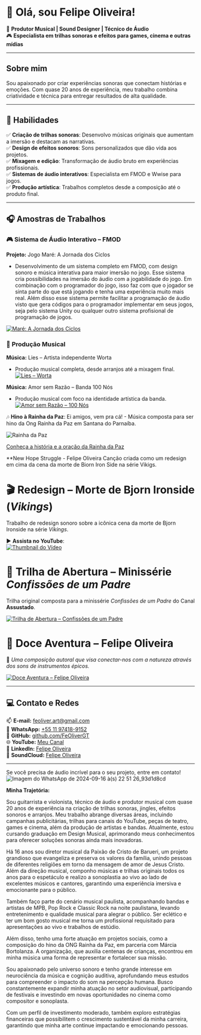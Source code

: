 # 👋 Olá, sou Felipe Oliveira!  

🎵 **Produtor Musical | Sound Designer | Técnico de Áudio**  
🎮 **Especialista em trilhas sonoras e efeitos para games, cinema e outras mídias**  

---

## Sobre mim  
Sou apaixonado por criar experiências sonoras que conectam histórias e emoções. Com quase 20 anos de experiência, meu trabalho combina criatividade e técnica para entregar resultados de alta qualidade.  

---

## 🌟 Habilidades  
✅ **Criação de trilhas sonoras**: Desenvolvo músicas originais que aumentam a imersão e destacam as narrativas.  
✅ **Design de efeitos sonoros**: Sons personalizados que dão vida aos projetos.  
✅ **Mixagem e edição**: Transformação de áudio bruto em experiências profissionais.  
✅ **Sistemas de áudio interativos**: Especialista em FMOD e Wwise para jogos.  
✅ **Produção artística**: Trabalhos completos desde a composição até o produto final.  

---

## 🎧 Amostras de Trabalhos  

### 🎮 **Sistema de Áudio Interativo – FMOD**  
**Projeto:** Jogo Maré: A Jornada dos Ciclos  
- Desenvolvimento de um sistema completo em FMOD, com design sonoro e música interativa para maior imersão no jogo. 
Esse sistema cria possibilidades na imersão do áudio com a jogabilidade do jogo. Em combinação com o programador do jogo, isso faz com que o jogador se sinta parte do que está jogando e tenha uma experiência muito mais real. Além disso esse sistema permite facilitar a programação de áudio visto que gera códigos para o programador implementar em seus jogos, seja pelo sistema Unity ou qualquer outro sistema profisional de programação de jogos.

[![Maré: A Jornada dos Ciclos](https://img.youtube.com/vi/XBAT0XvJ-LY/hqdefault.jpg)](https://www.youtube.com/watch?v=XBAT0XvJ-LY&t=129s)  

### 🎤 **Produção Musical**  
**Música:** Lies – Artista independente Worta  
- Produção musical completa, desde arranjos até a mixagem final.  
[![Lies – Worta](https://img.youtube.com/vi/-6Rm7965x5Q/hqdefault.jpg)](https://www.youtube.com/watch?v=-6Rm7965x5Q)


**Música:** Amor sem Razão – Banda 100 Nós  
- Produção musical com foco na identidade artística da banda.  
[![Amor sem Razão – 100 Nós](https://img.youtube.com/vi/gUrmOsACTss/hqdefault.jpg)](https://www.youtube.com/watch?v=gUrmOsACTss)


🎶 **Hino à Rainha da Paz**: Ei amigos, vem pra cá! - Música composta para ser hino da Ong Rainha da Paz em Santana do Parnaíba.

![Rainha da Paz](https://github.com/user-attachments/assets/03dac1da-f2c7-479e-a6d0-4cbc524e01e3)

[Conheça a história e a oração da Rainha da Paz](https://abcrainhadapaz.org.br/nossa-historia/oracao-e-musica/)



**New Hope Struggle - Felipe Oliveira
Canção criada como um redesign em cima da cena da morte de Biorn Iron Side na série Vikigs.

# 🎬 Redesign – Morte de Bjorn Ironside (*Vikings*)  

Trabalho de redesign sonoro sobre a icônica cena da morte de Bjorn Ironside na série *Vikings*.  

▶️ **Assista no YouTube**:  
[![Thumbnail do Vídeo](https://img.youtube.com/vi/7uxZkcndgQ4/maxresdefault.jpg)](https://youtu.be/7uxZkcndgQ4)



# 🎼 Trilha de Abertura – Minissérie *Confissões de um Padre*  

Trilha original composta para a minissérie *Confissões de um Padre* do Canal **Assustado**.  

[![Trilha de Abertura – Confissões de um Padre](https://img.youtube.com/vi/bxaw676dw2I/hqdefault.jpg)](https://www.youtube.com/watch?v=bxaw676dw2I)



# 🎼 Doce Aventura – Felipe Oliveira  

🌿 *Uma composição autoral que visa conectar-nos com a natureza através dos sons de instrumentos épicos.*  

[![Doce Aventura – Felipe Oliveira](https://img.youtube.com/vi/5tV-9254LE8/hqdefault.jpg)](https://www.youtube.com/watch?v=5tV-9254LE8)


---

## 💻 Contato e Redes  
📫 **E-mail:** [feoliver.art@gmail.com](mailto:feoliver.art@gmail.com)  
📱 **WhatsApp:** [+55 11 97418-9152](https://wa.me/5511974189152)  
🔗 **GitHub:** [github.com/FeOliverGT](https://github.com/FeOliverGT)  
🌐 **YouTube:** [Meu Canal](https://www.youtube.com/channel/UCGJx2YtF9dKSepDUrMo-1ZQ)  
💼 **LinkedIn:** [Felipe Oliveira](https://www.linkedin.com/in/felipe-oliveira-2262332b9)  
🎵 **SoundCloud:** [Felipe Oliveira](https://soundcloud.com/felipe-oliveira-686401720)  

---


Se você precisa de áudio incrível para o seu projeto, entre em contato!  
![Imagem do WhatsApp de 2024-09-16 à(s) 22 51 26_93d1d8cd](https://github.com/user-attachments/assets/9a004732-8a88-443c-8178-fa932626d506)

**Minha Trajetória:**

Sou guitarrista e violonista, técnico de áudio e produtor musical com quase 20 anos de experiência na criação de trilhas sonoras, jingles, efeitos sonoros e arranjos. Meu trabalho abrange diversas áreas, incluindo campanhas publicitárias, trilhas para canais do YouTube, peças de teatro, games e cinema, além da produção de artistas e bandas. Atualmente, estou cursando graduação em Design Musical, aprimorando meus conhecimentos para oferecer soluções sonoras ainda mais inovadoras.

Há 16 anos sou diretor musical da Paixão de Cristo de Barueri, um projeto grandioso que evangeliza e preserva os valores da família, unindo pessoas de diferentes religiões em torno da mensagem de amor de Jesus Cristo. Além da direção musical, componho músicas e trilhas originais todos os anos para o espetáculo e realizo a sonoplastia ao vivo ao lado de excelentes músicos e cantores, garantindo uma experiência imersiva e emocionante para o público.

Também faço parte do cenário musical paulista, acompanhando bandas e artistas de MPB, Pop Rock e Classic Rock na noite paulistana, levando entretenimento e qualidade musical para alegrar o público. Ser eclético e ter um bom gosto musical me torna um profissional requisitado para apresentações ao vivo e trabalhos de estúdio.

Além disso, tenho uma forte atuação em projetos sociais, como a composição do hino da ONG Rainha da Paz, em parceria com Márcia Bortolanza. A organização, que auxilia centenas de crianças, encontrou em minha música uma forma de representar e fortalecer sua missão.

Sou apaixonado pelo universo sonoro e tenho grande interesse em neurociência da música e cognição auditiva, aprofundando meus estudos para compreender o impacto do som na percepção humana. Busco constantemente expandir minha atuação no setor audiovisual, participando de festivais e investindo em novas oportunidades no cinema como compositor e sonoplasta.

Com um perfil de investimento moderado, também exploro estratégias financeiras que possibilitem o crescimento sustentável da minha carreira, garantindo que minha arte continue impactando e emocionando pessoas.
